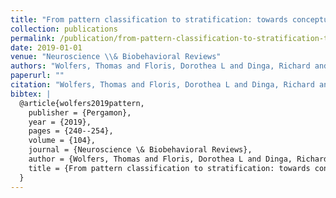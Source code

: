 ```yaml
---
title: "From pattern classification to stratification: towards conceptualizing the heterogeneity of Autism Spectrum Disorder"
collection: publications
permalink: /publication/from-pattern-classification-to-stratification-towards-conceptualizing-the-hetero
date: 2019-01-01
venue: "Neuroscience \\& Biobehavioral Reviews"
authors: "Wolfers, Thomas and Floris, Dorothea L and Dinga, Richard and van Rooij, Daan and Isakoglou, Christina and Kia, Seyed Mostafa and Zabihi, Mariam and Llera, Alberto and Chowdanayaka, Rajanikanth and Kumar, Vinod J and others"
paperurl: ""
citation: "Wolfers, Thomas and Floris, Dorothea L and Dinga, Richard and van Rooij, Daan and Isakoglou, Christina and Kia, Seyed Mostafa and Zabihi, Mariam and Llera, Alberto and Chowdanayaka, Rajanikanth and Kumar, Vinod J and others (2019). From pattern classification to stratification: towards conceptualizing the heterogeneity of Autism Spectrum Disorder. Neuroscience \\& Biobehavioral Reviews."
bibtex: |
  @article{wolfers2019pattern,
    publisher = {Pergamon},
    year = {2019},
    pages = {240--254},
    volume = {104},
    journal = {Neuroscience \& Biobehavioral Reviews},
    author = {Wolfers, Thomas and Floris, Dorothea L and Dinga, Richard and van Rooij, Daan and Isakoglou, Christina and Kia, Seyed Mostafa and Zabihi, Mariam and Llera, Alberto and Chowdanayaka, Rajanikanth and Kumar, Vinod J and others},
    title = {From pattern classification to stratification: towards conceptualizing the heterogeneity of Autism Spectrum Disorder},
  }
---
```

